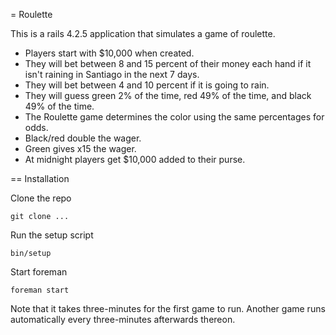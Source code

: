 = Roulette

This is a rails 4.2.5 application that simulates a game of roulette.

* Players start with $10,000 when created.
* They will bet between 8 and 15 percent of their money each hand if it isn't
  raining in Santiago in the next 7 days.
* They will bet between 4 and 10 percent if it is going to rain.
* They will guess green 2% of the time, red 49% of the time, and black 49% of
  the time.
* The Roulette game determines the color using the same percentages for odds.
* Black/red double the wager.
* Green gives x15 the wager.
* At midnight players get $10,000 added to their purse.

== Installation

Clone the repo

  `git clone ...`

Run the setup script

  `bin/setup`

Start foreman

  `foreman start`

Note that it takes three-minutes for the first game to run. Another game runs
automatically every three-minutes afterwards thereon.

